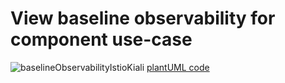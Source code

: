 # View baseline observability for component use-case

![baselineObservabilityIstioKiali](http://www.plantuml.com/plantuml/proxy?cache=no&src=https://raw.githubusercontent.com/tmforum-oda/oda-canvas/master/usecase-library/pumlFiles/baselineObservabilityIstioKiali.puml)
[plantUML code](pumlFiles/baselineObservabilityIstioKiali.puml)